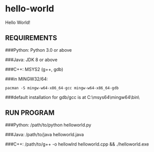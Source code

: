 # hello-world
Hello World!

## REQUIREMENTS
###Python:
Python 3.0 or above

###Java:
JDK 8 or above

###C++:
MSYS2 (g++, gdb)

###in MINGW32/64:
```
pacman -S mingw-w64-x86_64-gcc mingw-w64-x86_64-gdb
```
###default installation for gdb/gcc is at C:\msys64\mingw64\bin\

## RUN PROGRAM
###Python:
/path/to/python helloworld.py

###Java:
/path/to/java helloworld.java

###C++:
/path/to/g++ -o hellowlrd helloworld.cpp && ./helloworld.exe
